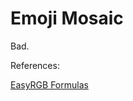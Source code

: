 Emoji Mosaic
============

Bad.

References:

[EasyRGB Formulas](http://www.easyrgb.com/index.php?X=MATH&H=07#text7)